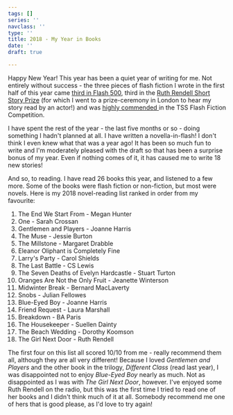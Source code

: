 ```yaml
---
tags: []
series: ''
navclass: ''
type: ''
title: 2018 - My Year in Books
date: ''
draft: true

---
```

Happy New Year! This year has been a quiet year of writing for me. Not entirely without success - the three pieces of flash fiction I wrote in the first half of this year came [third in Flash 500](https://chloebanks.co.uk/posts/third-place---flash-500/), third in the [Ruth Rendell Short Story Prize](https://chloebanks.co.uk/posts/third-prize---ruth-rendell-short-story-competition/) (for which I went to a prize-ceremony in London to hear my story read by an actor!) and was [highly commended ](https://chloebanks.co.uk/posts/tss-flash-400---highly-commended/)in the TSS Flash Fiction Competition.

I have spent the rest of the year - the last five months or so - doing something I hadn't planned at all. I have written a novella-in-flash! I don't think I even knew what that was a year ago! It has been so much fun to write and I'm moderately pleased with the draft so that has been a surprise bonus of my year. Even if nothing comes of it, it has caused me to write 18 new stories! 

And so, to reading. I have read 26 books this year, and listened to a few more. Some of the books were flash fiction or non-fiction, but most were novels. Here is my 2018 novel-reading list ranked in order from my favourite:

 1. The End We Start From - Megan Hunter
 2. One - Sarah Crossan
 3. Gentlemen and Players - Joanne Harris
 4. The Muse - Jessie Burton
 5. The Millstone - Margaret Drabble
 6. Eleanor Oliphant is Completely Fine
 7. Larry's Party - Carol Shields
 8. The Last Battle - CS Lewis
 9. The Seven Deaths of Evelyn Hardcastle - Stuart Turton
10. Oranges Are Not the Only Fruit - Jeanette Winterson
11. Midwinter Break - Bernard MacLaverty
12. Snobs - Julian Fellowes
13. Blue-Eyed Boy - Joanne Harris
14. Friend Request - Laura Marshall
15. Breakdown - BA Paris
16. The Housekeeper - Suellen Dainty
17. The Beach Wedding - Dorothy Koomson
18. The Girl Next Door - Ruth Rendell

The first four on this list all scored 10/10 from me - really recommend them all, although they are all very different! Because I loved _Gentlemen and Players_ and the other book in the trilogy, _Different Class_ (read last year), I was disappointed not to enjoy _Blue-Eyed Boy_ nearly as much. Not as disappointed as I was with _The Girl Next Door_, however. I've enjoyed some Ruth Rendell on the radio, but this was the first time I tried to read one of her books and I didn't think much of it at all. Somebody recommend me one of hers that is good please, as I'd love to try again!